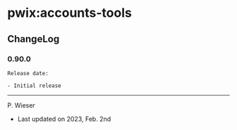 # pwix:accounts-tools

## ChangeLog

### 0.90.0

    Release date:

    - Initial release

---
P. Wieser
- Last updated on 2023, Feb. 2nd
